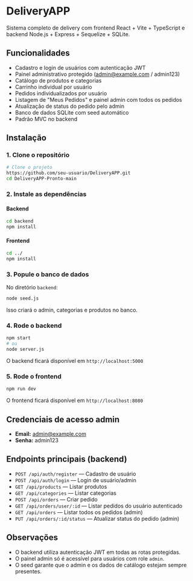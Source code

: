 # DeliveryAPP

Sistema completo de delivery com frontend React + Vite + TypeScript e backend Node.js + Express + Sequelize + SQLite.

## Funcionalidades
- Cadastro e login de usuários com autenticação JWT
- Painel administrativo protegido (admin@example.com / admin123)
- Catálogo de produtos e categorias
- Carrinho individual por usuário
- Pedidos individualizados por usuário
- Listagem de "Meus Pedidos" e painel admin com todos os pedidos
- Atualização de status do pedido pelo admin
- Banco de dados SQLite com seed automático
- Padrão MVC no backend

## Instalação

### 1. Clone o repositório
```bash
# Clone o projeto
https://github.com/seu-usuario/DeliveryAPP.git
cd DeliveryAPP-Pronto-main
```

### 2. Instale as dependências
#### Backend
```bash
cd backend
npm install
```
#### Frontend
```bash
cd ../
npm install
```

### 3. Popule o banco de dados
No diretório `backend`:
```bash
node seed.js
```
Isso criará o admin, categorias e produtos no banco.

### 4. Rode o backend
```bash
npm start
# ou
node server.js
```
O backend ficará disponível em `http://localhost:5000`

### 5. Rode o frontend
```bash
npm run dev
```
O frontend ficará disponível em `http://localhost:8080`

## Credenciais de acesso admin
- **Email:** admin@example.com
- **Senha:** admin123

## Endpoints principais (backend)
- `POST /api/auth/register` — Cadastro de usuário
- `POST /api/auth/login` — Login de usuário/admin
- `GET /api/products` — Listar produtos
- `GET /api/categories` — Listar categorias
- `POST /api/orders` — Criar pedido
- `GET /api/orders/user/:id` — Listar pedidos do usuário autenticado
- `GET /api/orders` — Listar todos os pedidos (admin)
- `PUT /api/orders/:id/status` — Atualizar status do pedido (admin)

## Observações
- O backend utiliza autenticação JWT em todas as rotas protegidas.
- O painel admin só é acessível para usuários com role `admin`.
- O seed garante que o admin e os dados de catálogo estejam sempre presentes.


